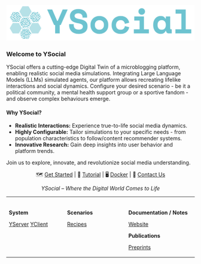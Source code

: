 ![img_1.png](Ysocial.png)

### Welcome to YSocial

YSocial offers a cutting-edge Digital Twin of a microblogging platform, enabling realistic social media simulations. 
Integrating Large Language Models (LLMs) simulated agents, our platform allows recreating lifelike interactions and social dynamics.
Configure your desired scenario - be it a political community, a mental health support group or a sportive fandom  - and observe complex behaviours emerge.

#### Why YSocial?
- **Realistic Interactions:** Experience true-to-life social media dynamics.
- **Highly Configurable:** Tailor simulations to your specific needs - from population characteristics to follow/content recommender systems.
- **Innovative Research:** Gain deep insights into user behavior and platform trends.

Join us to explore, innovate, and revolutionize social media understanding.

<div align="center">

🗺️ [Get Started](#) | 📔 [Tutorial](#) | 🖥️ [Docker](#) | 📧 [Contact Us](#)

*YSocial – Where the Digital World Comes to Life*

</div>



<div align="center">
 
<table><tbody><tr><td valign="top">
<img width="250" height="1" />
    
**System**

[YServer](#)
[YClient](#)
    
</td><td valign="top">
<img width="250" height="1" />
    
**Scenarios**

[Recipes](#)
    
</td><td valign="top">
<img width="250" height="1" />
    
**Documentation / Notes**
    
[Website](#)
    
**Publications**

[Preprints](#)
    
</td></tr></tbody></table>
  
  </div>
